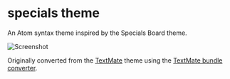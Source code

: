 # specials theme

An Atom syntax theme inspired by the Specials Board theme.

![Screenshot](https://raw.github.com/jpinnix/specials/master/screenshot.png)

Originally converted from the [TextMate](https://github.com/lamotta/specialsboard)
theme using the [TextMate bundle converter](http://atom.io/docs/latest/converting-a-text-mate-theme).
